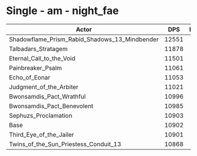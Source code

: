 # Single - am - night_fae
| Actor | DPS | Increase |
|---|:---:|:---:|
|Shadowflame_Prism_Rabid_Shadows_13_Mindbender|12551|15.12%|
|Talbadars_Stratagem|11878|8.95%|
|Eternal_Call_to_the_Void|11501|5.49%|
|Painbreaker_Psalm|11061|1.46%|
|Echo_of_Eonar|11053|1.38%|
|Judgment_of_the_Arbiter|11021|1.09%|
|Bwonsamdis_Pact_Wrathful|10996|0.86%|
|Bwonsamdis_Pact_Benevolent|10985|0.76%|
|Sephuzs_Proclamation|10903|0.00%|
|Base|10902|0.00%|
|Third_Eye_of_the_Jailer|10901|-0.01%|
|Twins_of_the_Sun_Priestess_Conduit_13|10868|-0.31%|
